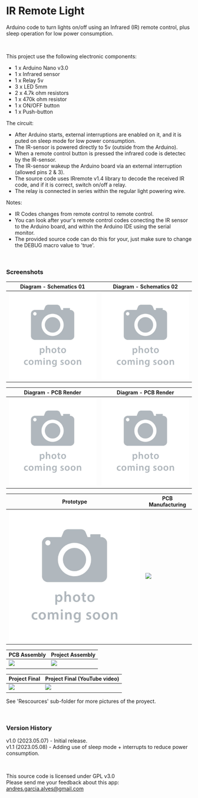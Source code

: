 # IR Remote Light

Arduino code to turn lights on/off using an Infrared (IR) remote control, plus sleep operation for low power consumption.

&nbsp;

This project use the following electronic components:
- 1 x Arduino Nano v3.0
- 1 x Infrared sensor
- 1 x Relay 5v
- 3 x LED 5mm
- 2 x 4.7k ohm resistors
- 1 x 470k ohm resistor
- 1 x ON/OFF button
- 1 x Push-button

The circuit:
- After Arduino starts, external interruptions are enabled on it, and it is puted on sleep mode for low power consumption.
- The IR-sensor is powered directly to 5v (outside from the Arduino).
- When a remote control button is pressed the infrared code is detectec by the IR-sensor.
- The IR-sensor wakeup the Arduino board vía an external interruption (allowed pins 2 & 3).
- The source code uses IRremote v1.4 library to decode the received IR code, and if it is correct, switch on/off a relay.
- The relay is connected in series within the regular light powering wire.

Notes:
- IR Codes changes from remote control to remote control.
- You can look after your's remote control codes conecting the IR sensor to the Arduino board, and within the Arduino IDE using the serial monitor.
- The provided source code can do this for your, just make sure to change the DEBUG macro value to 'true'.

&nbsp;

### Screenshots

| Diagram - Schematics 01                         | Diagram - Schematics 02                         |
|-------------------------------------------------|-------------------------------------------------|
| ![](Resources/01-photo-coming-soon.jpg)         | ![](Resources/02-photo-coming-soon.jpg)         |

| Diagram - PCB Render                            | Diagram - PCB Render                            |
|-------------------------------------------------|-------------------------------------------------|
| ![](Resources/03-photo-coming-soon.jpg)         | ![](Resources/04-photo-coming-soon.jpg)         |

| Prototype                                       | PCB Manufacturing                               |
|-------------------------------------------------|-------------------------------------------------|
| ![](Resources/06-photo-coming-soon.jpg)         | ![](Resources/15-photo-coming-soon.jpg)         |

| PCB Assembly                                    | Project Assembly                                |
|-------------------------------------------------|-------------------------------------------------|
| ![](Resources/19-photo-coming-soon.jpg)           | ![](Resources/24-photo-coming-soon.jpg)       |

| Project Final                                   | Project Final (YouTube video)                   |
|-------------------------------------------------|-------------------------------------------------|
| ![](Resources/25-photo-coming-soon.jpg)          | ![](Resources/26-photo-coming-soon.jpg)        |

See 'Rescources' sub-folder for more pictures of the proyect.

&nbsp;

### Version History

v1.0 (2023.05.07) - Initial release.  
v1.1 (2023.05.08) - Adding use of sleep mode + interrupts to reduce power consumption.  

&nbsp;

This source code is licensed under GPL v3.0  
Please send me your feedback about this app: andres.garcia.alves@gmail.com
